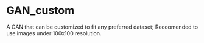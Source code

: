 # GAN_custom
A GAN that can be customized to fit any preferred dataset; Reccomended to use images under 100x100 resolution.
